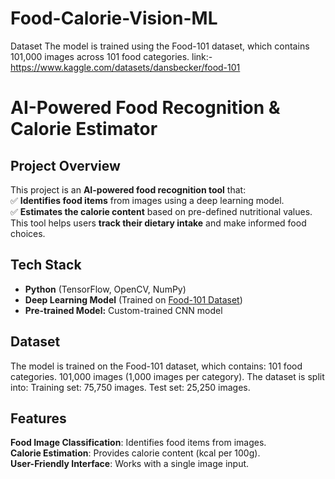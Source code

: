 # Food-Calorie-Vision-ML
Dataset
The model is trained using the Food-101 dataset, which contains 101,000 images across 101 food categories.
link:-https://www.kaggle.com/datasets/dansbecker/food-101

#  AI-Powered Food Recognition & Calorie Estimator  

## Project Overview  
This project is an **AI-powered food recognition tool** that:  
✅ **Identifies food items** from images using a deep learning model.  
✅ **Estimates the calorie content** based on pre-defined nutritional values.  
This tool helps users **track their dietary intake** and make informed food choices.  

##  Tech Stack  
- **Python** (TensorFlow, OpenCV, NumPy)  
- **Deep Learning Model** (Trained on [Food-101 Dataset](https://www.kaggle.com/dansbecker/food-101))  
- **Pre-trained Model:** Custom-trained CNN model  

## Dataset
The model is trained on the Food-101 dataset, which contains:
101 food categories.
101,000 images (1,000 images per category).
The dataset is split into:
Training set: 75,750 images.
Test set: 25,250 images.

## Features  
 **Food Image Classification**: Identifies food items from images.  
 **Calorie Estimation**: Provides calorie content (kcal per 100g).  
 **User-Friendly Interface**: Works with a single image input.
